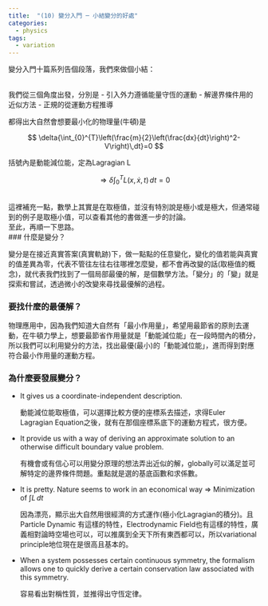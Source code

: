 ```yaml
---
title:  "(10) 變分入門 ─ 小結變分的好處"
categories:
  - physics
tags:
  - variation
---
```


變分入門十篇系列告個段落，我們來做個小結：


<br>
我們從三個角度出發，分別是
- 引入外力遵循能量守恆的運動
- 解邊界條件用的近似方法
- 正規的從運動方程推導

<br>

都得出大自然會想要最小化的物理量(牛頓)是

$$
\delta{\int_{0}^{T}\left(\frac{m}{2}\left(\frac{dx}{dt}\right)^2-V\right)\,dt}=0
$$

括號內是動能減位能，定為Lagragian L

$$
\Rightarrow \delta{\int_{0}^{T}L(x,\dot x,t)\,dt}=0
$$


<br>
這裡補充一點，數學上其實是在取極值，並沒有特別說是極小或是極大，但通常碰到的例子是取極小值，可以查看其他的書做進一步的討論。


<br>
至此，再順一下思路。

<br>
### 什麼是變分？

變分是在接近真實答案(真實軌跡)下，做一點點的任意變化，變化的值若能與真實的值差異為零，代表不管往左往右往哪裡怎麼變，都不會再改變的話(取極值的概念)，就代表我們找到了一個局部最優的解，是個數學方法。「變分」的「變」就是探索和嘗試，透過微小的改變來尋找最優解的過程。



### 要找什麼的最優解？

物理應用中，因為我們知道大自然有「最小作用量」，希望用最節省的原則去運動，在牛頓力學上，想要最節省作用量就是「動能減位能」在一段時間內的積分，所以我們可以利用變分的方法，找出最優(最小)的「動能減位能」，進而得到對應符合最小作用量的運動方程。





### 為什麼要發展變分？

- It gives us a coordinate-independent description.

	動能減位能取極值，可以選擇比較方便的座標系去描述，求得Euler Lagragian Equation之後，就有在那個座標系底下的運動方程式，很方便。

- It provide us with a way of deriving an approximate solution to an otherwise difficult boundary value problem.
	
	有機會或有信心可以用變分原理的想法弄出近似的解，globally可以滿足並可解特定的邊界條件問題。重點就是選的基底函數和求係數。

-  It is pretty. Nature seems to work in an economical way $\Rightarrow$ Minimization of $\int_{}^{}L\,dt$
	
	因為漂亮，顯示出大自然用很經濟的方式運作(極小化Lagragian的積分)。且Particle Dynamic 有這樣的特性，Electrodynamic Field也有這樣的特性，廣義相對論時空場也可以，可以推廣到全天下所有東西都可以，所以variational principle地位現在是很高且基本的。

- When a system possesses certain continuous symmetry, the formalism allows one to quickly derive a certain conservation law associated with this symmetry.
	
	容易看出對稱性質，並推得出守恆定律。
